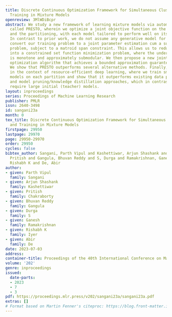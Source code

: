 ```yaml
---
title: Discrete Continuous Optimization Framework for Simultaneous Clustering and
  Training in Mixture Models
openreview: 3MlWDiBcpr
abstract: We study a new framework of learning mixture models via automatic clustering
  called PRESTO, wherein we optimize a joint objective function on the model parameters
  and the partitioning, with each model tailored to perform well on its specific cluster.
  In contrast to prior work, we do not assume any generative model for the data. We
  convert our training problem to a joint parameter estimation cum a subset selection
  problem, subject to a matroid span constraint. This allows us to reduce our problem
  into a constrained set function minimization problem, where the underlying objective
  is monotone and approximately submodular. We then propose a new joint discrete-continuous
  optimization algorithm that achieves a bounded approximation guarantee for our problem.
  We show that PRESTO outperforms several alternative methods. Finally, we study PRESTO
  in the context of resource-efficient deep learning, where we train smaller resource-constrained
  models on each partition and show that it outperforms existing data partitioning
  and model pruning/knowledge distillation approaches, which in contrast to PRESTO,
  require large initial (teacher) models.
layout: inproceedings
series: Proceedings of Machine Learning Research
publisher: PMLR
issn: 2640-3498
id: sangani23a
month: 0
tex_title: Discrete Continuous Optimization Framework for Simultaneous Clustering
  and Training in Mixture Models
firstpage: 29950
lastpage: 29970
page: 29950-29970
order: 29950
cycles: false
bibtex_author: Sangani, Parth Vipul and Kashettiwar, Arjun Shashank and Chakraborty,
  Pritish and Gangula, Bhuvan Reddy and S, Durga and Ramakrishnan, Ganesh and Iyer,
  Rishabh K and De, Abir
author:
- given: Parth Vipul
  family: Sangani
- given: Arjun Shashank
  family: Kashettiwar
- given: Pritish
  family: Chakraborty
- given: Bhuvan Reddy
  family: Gangula
- given: Durga
  family: S
- given: Ganesh
  family: Ramakrishnan
- given: Rishabh K
  family: Iyer
- given: Abir
  family: De
date: 2023-07-03
address: 
container-title: Proceedings of the 40th International Conference on Machine Learning
volume: '202'
genre: inproceedings
issued:
  date-parts:
  - 2023
  - 7
  - 3
pdf: https://proceedings.mlr.press/v202/sangani23a/sangani23a.pdf
extras: []
# Format based on Martin Fenner's citeproc: https://blog.front-matter.io/posts/citeproc-yaml-for-bibliographies/
---
```

